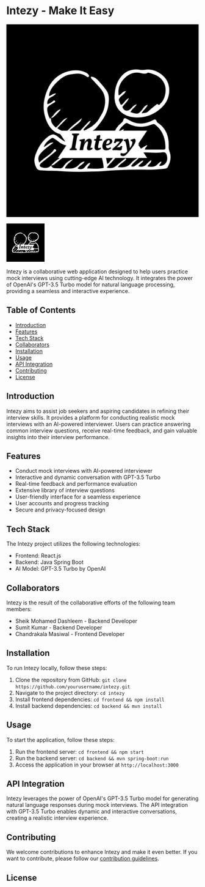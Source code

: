 # Intezy - Make It Easy

![Intezy Logo](Intezy-1.png)


<!-- Reduced image size with specified height -->
<img src="Intezy-1.png" alt="Intezy Logo" height="100">





Intezy is a collaborative web application designed to help users practice mock interviews using cutting-edge AI technology. It integrates the power of OpenAI's GPT-3.5 Turbo model for natural language processing, providing a seamless and interactive experience.

## Table of Contents

- [Introduction](#introduction)
- [Features](#features)
- [Tech Stack](#tech-stack)
- [Collaborators](#collaborators)
- [Installation](#installation)
- [Usage](#usage)
- [API Integration](#api-integration)
- [Contributing](#contributing)
- [License](#license)

## Introduction

Intezy aims to assist job seekers and aspiring candidates in refining their interview skills. It provides a platform for conducting realistic mock interviews with an AI-powered interviewer. Users can practice answering common interview questions, receive real-time feedback, and gain valuable insights into their interview performance.

## Features

- Conduct mock interviews with AI-powered interviewer
- Interactive and dynamic conversation with GPT-3.5 Turbo
- Real-time feedback and performance evaluation
- Extensive library of interview questions
- User-friendly interface for a seamless experience
- User accounts and progress tracking
- Secure and privacy-focused design

## Tech Stack

The Intezy project utilizes the following technologies:

- Frontend: React.js
- Backend: Java Spring Boot
- AI Model: GPT-3.5 Turbo by OpenAI

## Collaborators

Intezy is the result of the collaborative efforts of the following team members:

- Sheik Mohamed Dashleem - Backend Developer
- Sumit Kumar - Backend Developer
- Chandrakala Masiwal - Frontend Developer

## Installation

To run Intezy locally, follow these steps:

1. Clone the repository from GitHub: `git clone https://github.com/yourusername/intezy.git`
2. Navigate to the project directory: `cd intezy`
3. Install frontend dependencies: `cd frontend && npm install`
4. Install backend dependencies: `cd backend && mvn install`

## Usage

To start the application, follow these steps:

1. Run the frontend server: `cd frontend && npm start`
2. Run the backend server: `cd backend && mvn spring-boot:run`
3. Access the application in your browser at `http://localhost:3000`

## API Integration

Intezy leverages the power of OpenAI's GPT-3.5 Turbo model for generating natural language responses during mock interviews. The API integration with GPT-3.5 Turbo enables dynamic and interactive conversations, creating a realistic interview experience.

## Contributing

We welcome contributions to enhance Intezy and make it even better. If you want to contribute, please follow our [contribution guidelines](CONTRIBUTING.md).

## License

